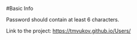 #Basic Info

Password should contain at least 6 characters.

Link to the project: https://tmvukov.github.io/Users/

